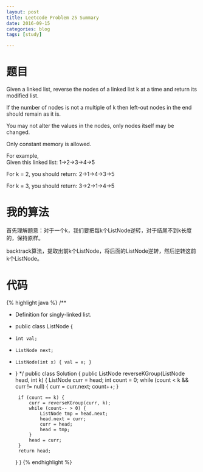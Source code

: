 ```yaml
---
layout: post
title: Leetcode Problem 25 Summary
date: 2016-09-15
categories: blog
tags: [study]

---
```


# 题目

Given a linked list, reverse the nodes of a linked list k at a time and return its modified list.

If the number of nodes is not a multiple of k then left-out nodes in the end should remain as it is.

You may not alter the values in the nodes, only nodes itself may be changed.

Only constant memory is allowed.

For example,  
Given this linked list: 1->2->3->4->5

For k = 2, you should return: 2->1->4->3->5

For k = 3, you should return: 3->2->1->4->5

# 我的算法

首先理解题意：对于一个k，我们要把每k个ListNode逆转，对于结尾不到k长度的，保持原样。

backtrack算法，提取出前k个ListNode，将后面的ListNode逆转，然后逆转这前k个ListNode。

# 代码

{% highlight java %}
/**
 * Definition for singly-linked list.
 * public class ListNode {
 *     int val;
 *     ListNode next;
 *     ListNode(int x) { val = x; }
 * }
 */
public class Solution {
    public ListNode reverseKGroup(ListNode head, int k) {
        ListNode curr = head;
        int count = 0;
        while (count < k && curr != null) {
            curr = curr.next;
            count++;
        }
        
        if (count == k) {
            curr = reverseKGroup(curr, k);
            while (count-- > 0) {
                ListNode tmp = head.next;
                head.next = curr;
                curr = head;
                head = tmp;
            }
            head = curr;
        }
        return head;
    }
}
{% endhighlight %}
